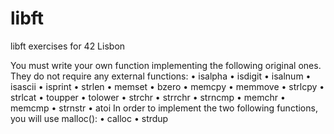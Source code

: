 # libft
libft exercises for 42 Lisbon

You must write your own function implementing the following original ones. They do
not require any external functions:
• isalpha
• isdigit
• isalnum
• isascii
• isprint
• strlen
• memset
• bzero
• memcpy
• memmove
• strlcpy
• strlcat
• toupper
• tolower
• strchr
• strrchr
• strncmp
• memchr
• memcmp
• strnstr
• atoi
In order to implement the two following functions, you will use malloc():
• calloc
• strdup
